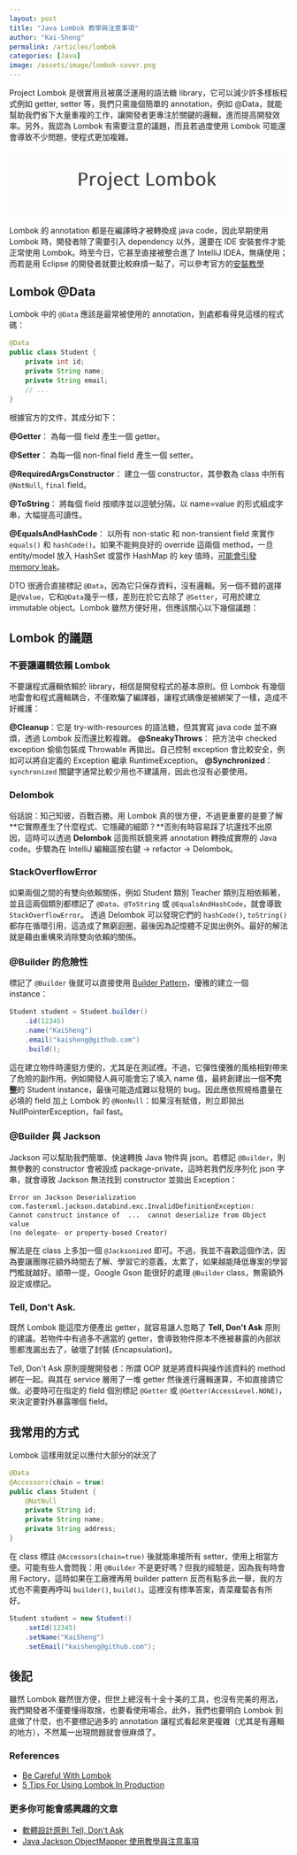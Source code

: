 ```yaml
---
layout: post
title: "Java Lombok 教學與注意事項"
author: "Kai-Sheng"
permalink: /articles/lombok
categories: [Java]
image: /assets/image/lombok-cover.png
--- 
```


Project Lombok 是很實用且被廣泛運用的語法糖 library，它可以減少許多樣板程式例如 getter, setter 等，我們只需幾個簡單的 annotation，例如 @Data，就能幫助我們省下大量重複的工作，讓開發者更專注於關鍵的邏輯，進而提高開發效率。另外，我認為 Lombok 有需要注意的議題，而且若過度使用 Lombok 可能還會導致不少問題，使程式更加複雜。


![lombok](/assets/image/lombok-title.png)


Lombok 的 annotation 都是在編譯時才被轉換成 java code，因此早期使用 Lombok 時，開發者除了需要引入 dependency 以外，還要在 IDE 安裝套件才能正常使用 Lombok。時至今日，它甚至直接被整合進了 IntelliJ IDEA，無痛使用；而若是用 Eclipse 的開發者就要比較麻煩一點了，可以參考官方的[安裝教學](https://projectlombok.org/setup/eclipse)

## **Lombok @Data**
Lombok 中的 `@Data` 應該是最常被使用的 annotation，到處都看得見這樣的程式碼：

```java
@Data
public class Student {
    private int id;
    private String name;
    private String email; 
    // ...
}
```

根據官方的文件，其成分如下：

**@Getter**： 為每一個 field 產生一個 getter。

**@Setter**： 為每一個 non-final field 產生一個 setter。

**@RequiredArgsConstructor**： 建立一個 constructor，其參數為 class 中所有 `@NotNull`, `final` field。

**@ToString**： 將每個 field 按順序並以逗號分隔，以 name=value 的形式組成字串，大幅提高可讀性。

**@EqualsAndHashCode**： 以所有 non-static 和 non-transient field 來實作 `equals()` 和 `hashCode()`。如果不能夠良好的 override 這兩個 method，一旦 entity/model 放入 HashSet 或當作 HashMap 的 key 值時，[可能會引發 memory leak](https://www.baeldung.com/java-memory-leaks#3-improper-equals-and-hashcode-implementations)。
 
DTO 很適合直接標記 `@Data`，因為它只保存資料，沒有邏輯。另一個不錯的選擇是`@Value`，它和`@Data`幾乎一樣，差別在於它去除了 `@Setter`，可用於建立 immutable object。Lombok 雖然方便好用，但應該關心以下幾個議題：

## **Lombok 的議題**
### **不要讓邏輯依賴 Lombok**
不要讓程式邏輯依賴於 library，相信是開發程式的基本原則。但 Lombok 有幾個地雷會和程式邏輯耦合，不僅欺騙了編譯器，讓程式碼像是被綁架了一樣，造成不好維護：

**@Cleanup**：它是 try-with-resources 的語法糖，但其實寫 java code 並不麻煩，透過 Lombok 反而還比較複雜。
**@SneakyThrows**： 把方法中 checked exception 偷偷包裝成 Throwable 再拋出。自己控制 exception 會比較安全，例如可以將自定義的 Exception 繼承 RuntimeException。
**@Synchronized**： `synchronized` 關鍵字通常比較少用也不建議用，因此也沒有必要使用。

### **Delombok**
俗話說：知己知彼，百戰百勝。用 Lombok 真的很方便，不過更重要的是要了解**它實際產生了什麼程式、它隱藏的細節？**否則有時容易踩了坑還找不出原因，這時可以透過 **Delombok** 這面照妖鏡來將 annotation 轉換成實際的 Java code。步驟為在 IntelliJ 編輯區按右鍵 → refactor → Delombok。

### **StackOverflowError**
如果兩個之間的有雙向依賴關係，例如 Student 類別 Teacher 類別互相依賴著，並且這兩個類別都標記了 `@Data`、`@ToString` 或 `@EqualsAndHashCode`，就會導致 `StackOverflowError`。
透過 Delombok 可以發現它們的 `hashCode()`, `toString()` 都存在循環引用，這造成了無窮迴圈，最後因為記憶體不足拋出例外。最好的解法就是藉由重構來消除雙向依賴的關係。

### **@Builder 的危險性**
標記了 `@Builder` 後就可以直接使用 [Builder Pattern](https://en.wikipedia.org/wiki/Builder_pattern)，優雅的建立一個 instance：
```java
Student student = Student.builder()
    .id(12345)
    .name("KaiSheng")
    .email("kaisheng@github.com")
    .build();
```
這在建立物件時還挺方便的，尤其是在測試裡。不過，它彈性優雅的風格相對帶來了危險的副作用。例如開發人員可能會忘了填入 name 值，最終創建出一個**不完整**的 Student instance，最後可能造成難以發現的 bug。因此應依照規格盡量在必填的 field 加上 Lombok 的 `@NonNull`：如果沒有賦值，則立即拋出 NullPointerException，fail fast。

### **@Builder 與 Jackson**
Jackson 可以幫助我們簡單、快速轉換 Java 物件與 json。若標記 `@Builder`，則無參數的 constructor 會被設成 package-private，這時若我們反序列化 json 字串，就會導致 Jackson 無法找到 constructor 並拋出 Exception：

```
Error on Jackson Deserialization
com.fasterxml.jackson.databind.exc.InvalidDefinitionException: 
Cannot construct instance of  ...  cannot deserialize from Object value 
(no delegate- or property-based Creator)
```

解法是在 class 上多加一個 `@Jacksonized` 即可。不過，我並不喜歡這個作法，因為要讓團隊花額外時間去了解、學習它的意義，太累了，如果越能降低專案的學習門檻就越好。順帶一提，Google Gson 能很好的處理 `@Builder` class，無需額外設定或標記。

### **Tell, Don't Ask.**
既然 Lombok 能這麼方便產出 getter，就容易讓人忽略了 **Tell, Don't Ask** 原則的建議。若物件中有過多不適當的 getter，會導致物件原本不應被暴露的內部狀態都洩漏出去了，破壞了封裝 (Encapsulation)。

Tell, Don't Ask 原則提醒開發者：所謂 OOP 就是將資料與操作該資料的 method 綁在一起。與其在 service 層用了一堆 getter 然後進行邏輯運算，不如直接請它做。必要時可在指定的 field 個別標記 `@Getter` 或 `@Getter(AccessLevel.NONE)`，來決定要對外暴露哪個 field。

## **我常用的方式**
Lombok 這樣用就足以應付大部分的狀況了

```java
@Data
@Accessors(chain = true)
public class Student {
    @NotNull
    private String id;
    private String name;
    private String address; 
}
```

在 class 標註 `@Accessors(chain=true)` 後就能串接所有 setter，使用上相當方便。可能有些人會問我：用 `@Builder` 不是更好嗎？但我的經驗是，因為我有時會用 Factory，這時如果在工廠裡再用 builder pattern 反而有點多此一舉，我的方式也不需要再呼叫 `builder()`, `build()`。這裡沒有標準答案，青菜蘿蔔各有所好。

```java
Student student = new Student()
    .setId(12345)
    .setName("KaiSheng")
    .setEmail("kaisheng@github.com");
```

## **後記**
雖然 Lombok 雖然很方便，但世上總沒有十全十美的工具，也沒有完美的用法，我們開發者不僅要懂得取捨，也要看使用場合。此外，我們也要明白 Lombok 到底做了什麼，也不要標記過多的 annotation 讓程式看起來更複雜（尤其是有邏輯的地方），不然萬一出現問題就會很麻煩了。
 
### **References**
- [Be Careful With Lombok](https://levelup.gitconnected.com/be-careful-with-lombok-2e2edfc01110)
- [5 Tips For Using Lombok In Production](https://dzone.com/articles/5-tips-for-using-lombok-in-production)

### **更多你可能會感興趣的文章**
- [軟體設計原則 Tell, Don't Ask](/articles/tell-dont-ask) 
- [Java Jackson ObjectMapper 使用教學與注意事項](/articles/object-mapper)